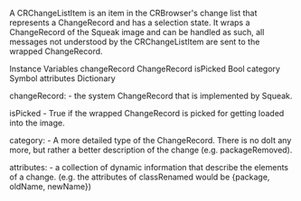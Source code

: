 A CRChangeListItem is an item in the CRBrowser's change list that represents a ChangeRecord and has a selection state. It wraps a ChangeRecord of the Squeak image and can be handled as such, all messages not understood by the CRChangeListItem are sent to the wrapped ChangeRecord.

Instance Variables
	changeRecord				ChangeRecord
	isPicked					Bool
	category					Symbol
	attributes					Dictionary
						
changeRecord:
	- the system ChangeRecord that is implemented by Squeak.

isPicked
	- True if the wrapped ChangeRecord is picked for getting loaded into the image.
	
category:
	- A more detailed type of the ChangeRecord. There is no doIt any more, but rather a better description of the change (e.g. packageRemoved).

attributes:
	- a collection of dynamic information that describe the elements of a change. (e.g. the attributes of classRenamed would be {package, oldName, newName})